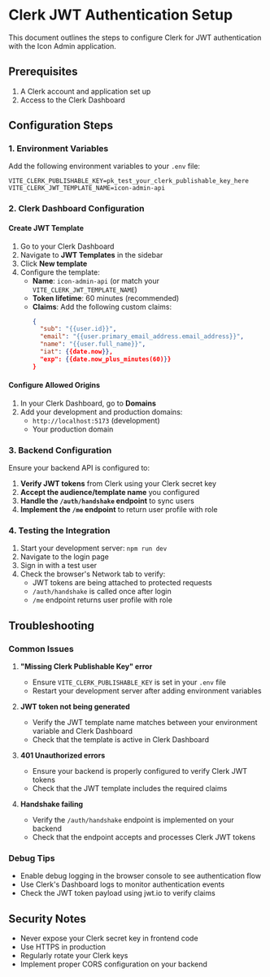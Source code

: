 # Clerk JWT Authentication Setup

This document outlines the steps to configure Clerk for JWT authentication with the Icon Admin application.

## Prerequisites

1. A Clerk account and application set up
2. Access to the Clerk Dashboard

## Configuration Steps

### 1. Environment Variables

Add the following environment variables to your `.env` file:

```env
VITE_CLERK_PUBLISHABLE_KEY=pk_test_your_clerk_publishable_key_here
VITE_CLERK_JWT_TEMPLATE_NAME=icon-admin-api
```

### 2. Clerk Dashboard Configuration

#### Create JWT Template

1. Go to your Clerk Dashboard
2. Navigate to **JWT Templates** in the sidebar
3. Click **New template**
4. Configure the template:
   - **Name**: `icon-admin-api` (or match your `VITE_CLERK_JWT_TEMPLATE_NAME`)
   - **Token lifetime**: 60 minutes (recommended)
   - **Claims**: Add the following custom claims:
     ```json
     {
       "sub": "{{user.id}}",
       "email": "{{user.primary_email_address.email_address}}",
       "name": "{{user.full_name}}",
       "iat": {{date.now}},
       "exp": {{date.now_plus_minutes(60)}}
     }
     ```

#### Configure Allowed Origins

1. In your Clerk Dashboard, go to **Domains**
2. Add your development and production domains:
   - `http://localhost:5173` (development)
   - Your production domain

### 3. Backend Configuration

Ensure your backend API is configured to:

1. **Verify JWT tokens** from Clerk using your Clerk secret key
2. **Accept the audience/template name** you configured
3. **Handle the `/auth/handshake` endpoint** to sync users
4. **Implement the `/me` endpoint** to return user profile with role

### 4. Testing the Integration

1. Start your development server: `npm run dev`
2. Navigate to the login page
3. Sign in with a test user
4. Check the browser's Network tab to verify:
   - JWT tokens are being attached to protected requests
   - `/auth/handshake` is called once after login
   - `/me` endpoint returns user profile with role

## Troubleshooting

### Common Issues

1. **"Missing Clerk Publishable Key" error**
   - Ensure `VITE_CLERK_PUBLISHABLE_KEY` is set in your `.env` file
   - Restart your development server after adding environment variables

2. **JWT token not being generated**
   - Verify the JWT template name matches between your environment variable and Clerk Dashboard
   - Check that the template is active in Clerk Dashboard

3. **401 Unauthorized errors**
   - Ensure your backend is properly configured to verify Clerk JWT tokens
   - Check that the JWT template includes the required claims

4. **Handshake failing**
   - Verify the `/auth/handshake` endpoint is implemented on your backend
   - Check that the endpoint accepts and processes Clerk JWT tokens

### Debug Tips

- Enable debug logging in the browser console to see authentication flow
- Use Clerk's Dashboard logs to monitor authentication events
- Check the JWT token payload using jwt.io to verify claims

## Security Notes

- Never expose your Clerk secret key in frontend code
- Use HTTPS in production
- Regularly rotate your Clerk keys
- Implement proper CORS configuration on your backend